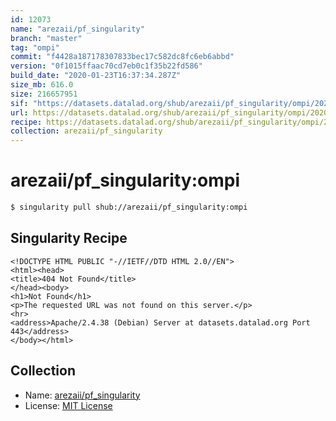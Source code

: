 ```yaml
---
id: 12073
name: "arezaii/pf_singularity"
branch: "master"
tag: "ompi"
commit: "f4428a187178307833bec17c582dc8fc6eb6abbd"
version: "0f1015ffaac70cd7eb0c1f35b22fd586"
build_date: "2020-01-23T16:37:34.287Z"
size_mb: 616.0
size: 216657951
sif: "https://datasets.datalad.org/shub/arezaii/pf_singularity/ompi/2020-01-23-f4428a18-0f1015ff/0f1015ffaac70cd7eb0c1f35b22fd586.sif"
url: https://datasets.datalad.org/shub/arezaii/pf_singularity/ompi/2020-01-23-f4428a18-0f1015ff/
recipe: https://datasets.datalad.org/shub/arezaii/pf_singularity/ompi/2020-01-23-f4428a18-0f1015ff/Singularity
collection: arezaii/pf_singularity
---
```


# arezaii/pf_singularity:ompi

```bash
$ singularity pull shub://arezaii/pf_singularity:ompi
```

## Singularity Recipe

```singularity
<!DOCTYPE HTML PUBLIC "-//IETF//DTD HTML 2.0//EN">
<html><head>
<title>404 Not Found</title>
</head><body>
<h1>Not Found</h1>
<p>The requested URL was not found on this server.</p>
<hr>
<address>Apache/2.4.38 (Debian) Server at datasets.datalad.org Port 443</address>
</body></html>
```

## Collection

 - Name: [arezaii/pf_singularity](https://github.com/arezaii/pf_singularity)
 - License: [MIT License](https://api.github.com/licenses/mit)

